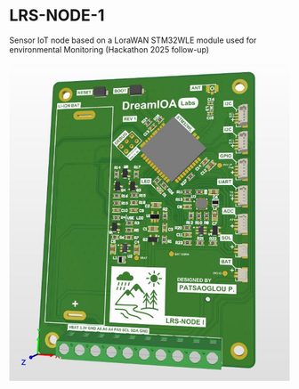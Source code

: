 # LRS-NODE-1

 Sensor IoT node based on a LoraWAN STM32WLE module used for environmental Monitoring (Hackathon 2025 follow-up)

<img src="./Resources/pcb-altium-3d.JPG">
